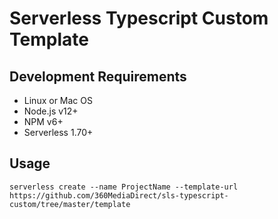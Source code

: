# Serverless Typescript Custom Template

## Development Requirements

- Linux or Mac OS
- Node.js v12+
- NPM v6+
- Serverless 1.70+

## Usage

`serverless create --name ProjectName --template-url https://github.com/360MediaDirect/sls-typescript-custom/tree/master/template`